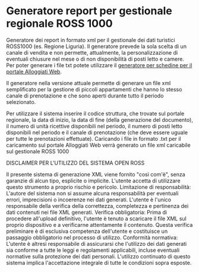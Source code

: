 # Generatore report per gestionale regionale ROSS 1000
Generatore dei report in formato xml per il gestionale dei dati turistici ROSS1000 (es. Regione Liguria).
Il generatore prevede la sola scelta di un canale di vendita e non permette, attualmente, la personalizzazione di eventuali chiusure nel mese o di non disponibilità di posti letto e camere.
Per poter generare i file txt potete utilizzare il [generatore per schedine per il portale Alloggiati Web](https://zumatt.github.io/generatore-schedine-alloggiati-web/).

Il generatore nella versione attuale permette di generare un file xml semplificato per la gestione di piccoli appartamenti che hanno lo stesso canale di prenotazione e che sono aperti durante tutto il periodo selezionato.

Per utilizzare il sistema inserire il codice struttura, che trovate sul portale regionale, la data di inizio, la data di fine (della generazione del documento), il numero di unità ricettive disponibili nel periodo, il numero di posti letto disponibili nel periodo e il canale di prenotazione (che deve essere uguale per tutte le prenotazioni effettuate).
Caricando i file in formato .txt per il caricamento sul portale Alloggiati Web verrà generato un file xml caricabile sul gestionale ROSS 1000

DISCLAIMER PER L'UTILIZZO DEL SISTEMA OPEN ROSS

Il presente sistema di generazione XML viene fornito "così com'è", senza garanzie di alcun tipo, esplicite o implicite. L'utente accetta di utilizzare questo strumento a proprio rischio e pericolo.
Limitazione di responsabilità: L'autore del sistema non si assume alcuna responsabilità per eventuali errori, imprecisioni o incoerenze nei dati generati. L'utente è l'unico responsabile della verifica della correttezza, completezza e pertinenza dei dati contenuti nei file XML generati.
Verifica obbligatoria: Prima di procedere all'upload definitivo, l'utente è tenuto a scaricare il file XML sul proprio dispositivo e a verificarne attentamente il contenuto. Questa verifica preliminare è di esclusiva competenza dell'utente e costituisce un passaggio obbligatorio nel processo di utilizzo.
Conformità normativa: L'utente è altresì responsabile di assicurarsi che l'utilizzo dei dati generati sia conforme a tutte le leggi e regolamenti applicabili, incluse eventuali normative sulla protezione dei dati personali.
L'utilizzo continuato di questo sistema implica l'accettazione integrale di tutte le condizioni sopra esposte.